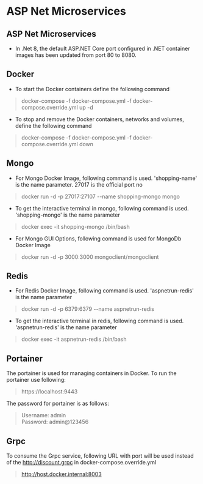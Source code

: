 # ASP Net Microservices
## ASP Net Microservices

* In .Net 8, the default ASP.NET Core port configured in .NET container images has been updated from port 80 to 8080.

## Docker

* To start the Docker containers define the following command

> docker-compose -f docker-compose.yml -f docker-compose.override.yml up -d

* To stop and remove the Docker containers, networks and volumes, define the following command

> docker-compose -f docker-compose.yml -f docker-compose.override.yml down

## Mongo

* For Mongo Docker Image, following command is used. 'shopping-name' is the name parameter. 27017 is the official port no

> docker run -d -p 27017:27107 --name shopping-mongo mongo

* To get the interactive terminal in mongo, following command is used. 'shopping-mongo' is the name parameter

> docker exec -it shopping-mongo /bin/bash
 
* For Mongo GUI Options, following command is used for MongoDb Docker Image

> docker run -d -p 3000:3000 mongoclient/mongoclient

## Redis

* For Redis Docker Image, following command is used. 'aspnetrun-redis' is the name parameter

> docker run -d -p 6379:6379 --name aspnetrun-redis

* To get the interactive terminal in redis, following command is used. 'aspnetrun-redis' is the name parameter

> docker exec -it aspnetrun-redis /bin/bash

## Portainer

The portainer is used for managing containers in Docker.  To run the portainer use following:

> https://localhost:9443

The password for portainer is as follows:

> Username: admin <br>
> Password: admin@123456

## Grpc

To consume the Grpc service, following URL with port will be used instead of the http://discount.grpc in docker-compose.override.yml

> http://host.docker.internal:8003
